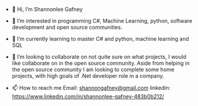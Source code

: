 - 👋 Hi, I’m Shannonlee Gafney



- 👀 I’m interested in programming C#, Machine Learning, python, 
software development and open source communities.


- 🌱 I’m currently learning to master C# and python, machine learning and SQL


- 💞️ I’m looking to collaborate on not quite sure on what 
     projects, I would like collaborate on in the open source community.
     Aside from helping in the open source community I am looking to complete some home projects,
     with high goals of .Net developer role in a company.


- 📫 How to reach me 
Email: shannongafney@gmail.com
linkedin: https://www.linkedin.com/in/shannonlee-gafney-483b0b212/


<!---
Gafney/Gafney is a ✨ special ✨ repository because its `README.md` (this file) appears on your GitHub profile.
You can click the Preview link to take a look at your changes.
--->
